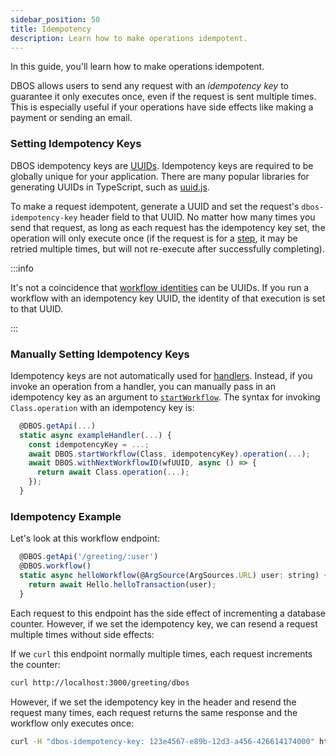 ```yaml
---
sidebar_position: 50
title: Idempotency
description: Learn how to make operations idempotent.
---
```


In this guide, you'll learn how to make operations idempotent.

DBOS allows users to send any request with an _idempotency key_ to guarantee it only executes once, even if the request is sent multiple times.
This is especially useful if your operations have side effects like making a payment or sending an email.

### Setting Idempotency Keys

DBOS idempotency keys are [UUIDs](https://en.wikipedia.org/wiki/Universally_unique_identifier).
Idempotency keys are required to be globally unique for your application.
There are many popular libraries for generating UUIDs in TypeScript, such as [uuid.js](https://www.npmjs.com/package/uuid).

To make a request idempotent, generate a UUID and set the request's `dbos-idempotency-key` header field to that UUID.
No matter how many times you send that request, as long as each request has the idempotency key set, the operation will only execute once (if the request is for a [step](./step-tutorial.md), it may be retried multiple times, but will not re-execute after successfully completing).

:::info

It's not a coincidence that [workflow identities](./workflow-tutorial#workflow-identity) can be UUIDs.
If you run a workflow with an idempotency key UUID, the identity of that execution is set to that UUID.

:::

### Manually Setting Idempotency Keys

Idempotency keys are not automatically used for [handlers](../requestsandevents/http-serving-tutorial#handlers).
Instead, if you invoke an operation from a handler, you can manually pass in an idempotency key as an argument to [`startWorkflow`](../../reference/transactapi/dbos-class#starting-background-workflows).
The syntax for invoking `Class.operation` with an idempotency key is:

```javascript
  @DBOS.getApi(...)
  static async exampleHandler(...) {
    const idempotencyKey = ...;
    await DBOS.startWorkflow(Class, idempotencyKey).operation(...);
    await DBOS.withNextWorkflowID(wfUUID, async () => {
      return await Class.operation(...);
    });
  }
```

### Idempotency Example

Let's look at this workflow endpoint:

```javascript
  @DBOS.getApi('/greeting/:user')
  @DBOS.workflow()
  static async helloWorkflow(@ArgSource(ArgSources.URL) user: string) {
    return await Hello.helloTransaction(user);
  }
```

Each request to this endpoint has the side effect of incrementing a database counter.
However, if we set the idempotency key, we can resend a request multiple times without side effects:

If we `curl` this endpoint normally multiple times, each request increments the counter:

```bash
curl http://localhost:3000/greeting/dbos
```

However, if we set the idempotency key in the header and resend the request many times, each request returns the same response and the workflow only executes once:

```bash
curl -H "dbos-idempotency-key: 123e4567-e89b-12d3-a456-426614174000" http://localhost:3000/greeting/dbos
```
